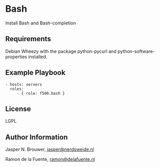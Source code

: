 Bash
========

Install Bash and Bash-completion

Requirements
------------

Debian Wheezy with the package python-pycurl and python-software-properties installed.

Example Playbook
-------------------------

    - hosts: servers
      roles:
         - { role: f500.bash }

License
-------

LGPL

Author Information
------------------

Jasper N. Brouwer, jasper@nerdsweide.nl

Ramon de la Fuente, ramon@delafuente.nl
